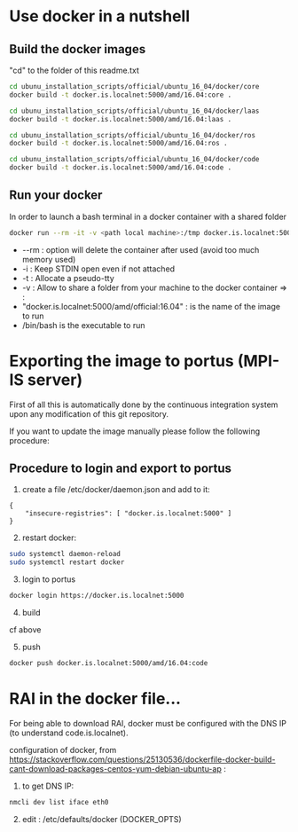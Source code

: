 # Use docker in a nutshell

## Build the docker images

"cd" to the folder of this readme.txt

```bash
cd ubunu_installation_scripts/official/ubuntu_16_04/docker/core
docker build -t docker.is.localnet:5000/amd/16.04:core .

cd ubunu_installation_scripts/official/ubuntu_16_04/docker/laas
docker build -t docker.is.localnet:5000/amd/16.04:laas .

cd ubunu_installation_scripts/official/ubuntu_16_04/docker/ros
docker build -t docker.is.localnet:5000/amd/16.04:ros .

cd ubunu_installation_scripts/official/ubuntu_16_04/docker/code
docker build -t docker.is.localnet:5000/amd/16.04:code .
```

## Run your docker

In order to launch a bash terminal in a docker container with a shared folder

```bash
docker run --rm -it -v <path local machine>:/tmp docker.is.localnet:5000/amd/16.04:code /bin/bash
```

- --rm  : option will delete the container after used (avoid too much memory used)
- -i    : Keep STDIN open even if not attached
- -t    : Allocate a pseudo-tty
- -v    : Allow to share a folder from your machine to the docker container => <path in your machine>:<path in the container>
- "docker.is.localnet:5000/amd/official:16.04"  : is the name of the image to run
- /bin/bash is the executable to run

# Exporting the image to portus (MPI-IS server)

First of all this is automatically done by the continuous integration system upon
any modification of this git repository.

If you want to update the image manually please follow the following procedure:

## Procedure to login and export to portus

1. create a file /etc/docker/daemon.json and add to it:

```
{
    "insecure-registries": [ "docker.is.localnet:5000" ]
}
```

2. restart docker:

```bash
sudo systemctl daemon-reload
sudo systemctl restart docker
```

3. login to portus

```bash
docker login https://docker.is.localnet:5000
```

4. build

cf above

5. push

```bash
docker push docker.is.localnet:5000/amd/16.04:code
```

# RAI in the docker file...

For being able to download RAI, docker must be configured with the DNS IP (to understand code.is.localnet).

configuration of docker, from https://stackoverflow.com/questions/25130536/dockerfile-docker-build-cant-download-packages-centos-yum-debian-ubuntu-ap :

1) to get DNS IP:

```bash
nmcli dev list iface eth0
```

2) edit : /etc/defaults/docker (DOCKER_OPTS)
